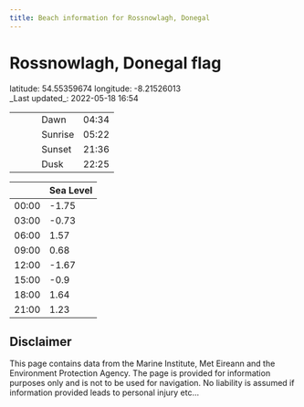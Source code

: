 ```yaml
---
title: Beach information for Rossnowlagh, Donegal
---
```

# Rossnowlagh, Donegal <span class="material-icons blue-flag">flag</span>

<div class="location-info">latitude: 54.55359674 longitude: -8.21526013</div>
<div class="met-eireann-warnings"></div>
_Last updated_: 2022-05-18 16:54

|   |   |   |   |   |
|---|---|---|---|---|
|   |   |   | Dawn  | 04:34 |
|   |   |   | Sunrise  | 05:22 |
|   |   |   | Sunset  | 21:36 |
|   |   |   | Dusk  | 22:25 |

<div></div>

|   | Sea Level  |
|---|---|
| 00:00 | -1.75 |
| 03:00 | -0.73 |
| 06:00 | 1.57 |
| 09:00 | 0.68 |
| 12:00 | -1.67 |
| 15:00 | -0.9 |
| 18:00 | 1.64 |
| 21:00 | 1.23 |

## Disclaimer

This page contains data from the Marine Institute,
Met Eireann and the Environment Protection Agency. The page is provided for
information purposes only and is not to be used for navigation. No liability
is assumed if information provided leads to personal injury etc...